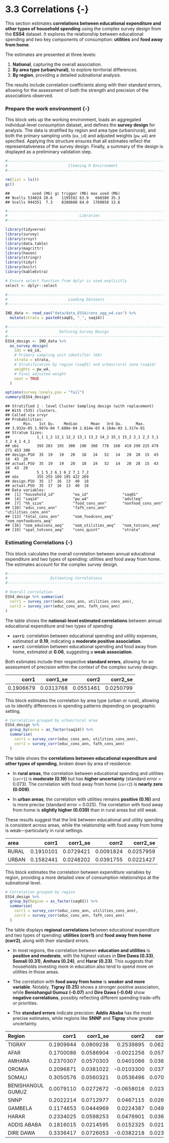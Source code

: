 

# 3.3 Correlations {-}

This section estimates **correlations between educational expenditure and other types of household spending** using the complex survey design from the **ESS4** dataset. It explores the relationship between educational spending and two key components of consumption: **utilities** and **food away from home**.

The estimates are presented at three levels:  
1. **National**, capturing the overall association.  
2. **By area type (urban/rural)**, to explore territorial differences.  
3. **By region**, providing a detailed subnational analysis.

The results include correlation coefficients along with their standard errors, allowing for the assessment of both the strength and precision of the associations observed.


### Prepare the work environment {-}

This block sets up the working environment, loads an aggregated individual-level consumption dataset, and defines the **survey design** for analysis. The data is stratified by region and area type (urban/rural), and both the primary sampling units (`ea_id`) and adjusted weights (`pw_w4`) are specified. Applying this structure ensures that all estimates reflect the representativeness of the survey design. Finally, a summary of the design is displayed as a preliminary validation step.


```r
#------------------------------------------------------------------------------#
#                           Cleaning R Environment                             #
#------------------------------------------------------------------------------#

rm(list = ls())
gc()
```

```
##          used (Mb) gc trigger (Mb) max used (Mb)
## Ncells 534024 28.6    1195592 63.9   660380 35.3
## Vcells 944351  7.3    8388608 64.0  1769850 13.6
```

```r
#------------------------------------------------------------------------------#
#                                Libraries                                     #
#------------------------------------------------------------------------------#

library(tidyverse)
library(survey)
library(srvyr)
library(data.table)
library(magrittr)
library(haven)
library(stringr)
library(tidyr)
library(knitr)
library(kableExtra)

# Ensure select function from dplyr is used explicitly
select <- dplyr::select

#------------------------------------------------------------------------------#
#                           Loading Datasets                                   #
#------------------------------------------------------------------------------#

IND_data <- read_sav("data/data_ESS4/cons_agg_w4.sav") %>%
  mutate(strata = paste0(saq01, "_", saq14))

#------------------------------------------------------------------------------#
#                       Defining Survey Design                                #
#------------------------------------------------------------------------------#
ESS4_design <- IND_data %>%
  as_survey_design(
    ids = ea_id,
    # Primary sampling unit identifier (EA)
    strata = strata,
    # Stratification by region (saq01) and urban/rural zone (saq14)
    weights = pw_w4,
    # Final adjusted weight
    nest = TRUE
  )

options(survey.lonely.psu = "fail")
summary(ESS4_design)
```

```
## Stratified 1 - level Cluster Sampling design (with replacement)
## With (535) clusters.
## Called via srvyr
## Probabilities:
##      Min.   1st Qu.    Median      Mean   3rd Qu.      Max. 
## 3.932e-05 1.997e-04 7.680e-04 2.814e-03 4.164e-03 1.317e-01 
## Stratum Sizes: 
##            1_1 1_2 12_1 12_2 13_1 13_2 14_2 15_1 15_2 2_1 2_2 3_1 3_2 4_1 4_2
## obs        393 283  195  300  190  360  778  160  419 299 225 479 271 453 300
## design.PSU  35  19   19   20   18   24   52   14   28  28  15  43  18  43  20
## actual.PSU  35  19   19   20   18   24   52   14   28  28  15  43  18  43  20
##            5_1 5_2 6_1 6_2 7_1 7_2
## obs        355 255 169 195 422 269
## design.PSU  35  17  16  13  40  18
## actual.PSU  35  17  16  13  40  18
## Data variables:
##  [1] "household_id"        "ea_id"               "saq01"              
##  [4] "saq14"               "pw_w4"               "adulteq"            
##  [7] "hh_size"             "food_cons_ann"       "nonfood_cons_ann"   
## [10] "educ_cons_ann"       "fafh_cons_ann"       "utilities_cons_ann" 
## [13] "total_cons_ann"      "nom_foodcons_aeq"    "nom_nonfoodcons_aeq"
## [16] "nom_educcons_aeq"    "nom_utilities_aeq"   "nom_totcons_aeq"    
## [19] "spat_totcons_aeq"    "cons_quint"          "strata"
```

###  Estimating Correlations  {-}

This block calculates the overall correlation between annual educational expenditure and two types of spending: utilities and food away from home. The estimates account for the complex survey design.


```r
#------------------------------------------------------------------------------#
#                   Estimating Correlations                                    #
#------------------------------------------------------------------------------#

# Overall correlation
ESS4_design %>% summarise(
  corr1 = survey_corr(educ_cons_ann, utilities_cons_ann),
  corr2 = survey_corr(educ_cons_ann, fafh_cons_ann)
)
```
The table shows the **national-level estimated correlations** between annual educational expenditure and two types of spending:  

- **`corr1`**: correlation between educational spending and utility expenses, estimated at **0.19**, indicating a **moderate positive association**.  
- **`corr2`**: correlation between educational spending and food away from home, estimated at **0.06**, suggesting a **weak association**.  

Both estimates include their respective **standard errors**, allowing for an assessment of precision within the context of the complex survey design.


<table class="table" style="width: auto !important; margin-left: auto; margin-right: auto;">
 <thead>
  <tr>
   <th style="text-align:right;"> corr1 </th>
   <th style="text-align:right;"> corr1_se </th>
   <th style="text-align:right;"> corr2 </th>
   <th style="text-align:right;"> corr2_se </th>
  </tr>
 </thead>
<tbody>
  <tr>
   <td style="text-align:right;"> 0.1906679 </td>
   <td style="text-align:right;"> 0.0313768 </td>
   <td style="text-align:right;"> 0.0551461 </td>
   <td style="text-align:right;"> 0.0250799 </td>
  </tr>
</tbody>
</table>

This block estimates the correlation by area type (urban or rural), allowing us to identify differences in spending patterns depending on geographic setting.


```r
# Correlation grouped by urban/rural area
ESS4_design %>%
  group_by(area = as_factor(saq14)) %>%
  summarise(
    corr1 = survey_corr(educ_cons_ann, utilities_cons_ann),
    corr2 = survey_corr(educ_cons_ann, fafh_cons_ann)
  ) 
```

The table shows the **correlations between educational expenditure and other types of spending**, broken down by area of residence:

- In **rural areas**, the correlation between educational spending and utilities (`corr1`) is **moderate (0.19)** but has **higher uncertainty** (standard error = 0.073). The correlation with food away from home (`corr2`) is **nearly zero (0.009)**.
  
- In **urban areas**, the correlation with utilities remains **positive (0.16)** and is more precise (standard error = 0.025). The correlation with food away from home is **slightly higher (0.039)** than in rural areas but still weak.

These results suggest that the link between educational and utility spending is consistent across areas, while the relationship with food away from home is weak—particularly in rural settings.


<table class="table" style="width: auto !important; margin-left: auto; margin-right: auto;">
 <thead>
  <tr>
   <th style="text-align:left;"> area </th>
   <th style="text-align:right;"> corr1 </th>
   <th style="text-align:right;"> corr1_se </th>
   <th style="text-align:right;"> corr2 </th>
   <th style="text-align:right;"> corr2_se </th>
  </tr>
 </thead>
<tbody>
  <tr>
   <td style="text-align:left;"> RURAL </td>
   <td style="text-align:right;"> 0.1910101 </td>
   <td style="text-align:right;"> 0.0729421 </td>
   <td style="text-align:right;"> 0.0091824 </td>
   <td style="text-align:right;"> 0.0257959 </td>
  </tr>
  <tr>
   <td style="text-align:left;"> URBAN </td>
   <td style="text-align:right;"> 0.1582441 </td>
   <td style="text-align:right;"> 0.0248202 </td>
   <td style="text-align:right;"> 0.0391755 </td>
   <td style="text-align:right;"> 0.0221427 </td>
  </tr>
</tbody>
</table>

This block estimates the correlation between expenditure variables by region, providing a more detailed view of consumption relationships at the subnational level.


```r
# Correlation grouped by region
ESS4_design %>% 
  group_by(Region = as_factor(saq01)) %>%
  summarise(
    corr1 = survey_corr(educ_cons_ann, utilities_cons_ann), 
    corr2 = survey_corr(educ_cons_ann, fafh_cons_ann)
  )
```

The table displays **regional correlations** between educational expenditure and two types of spending: **utilities (corr1)** and **food away from home (corr2)**, along with their standard errors.

- In most regions, the correlation between **education and utilities** is **positive and moderate**, with the highest values in **Dire Dawa (0.33)**, **Somali (0.31)**, **Amhara (0.24)**, and **Harar (0.23)**. This suggests that households investing more in education also tend to spend more on utilities in those areas.

- The correlation with **food away from home** is **weaker and more variable**. Notably, **Tigray (0.25)** shows a stronger positive association, while **Benishangul Gumuz (-0.07)** and **Dire Dawa (-0.04)** show **negative correlations**, possibly reflecting different spending trade-offs or priorities.

- The **standard errors** indicate precision: **Addis Ababa** has the most precise estimates, while regions like **SNNP** and **Tigray** show greater uncertainty.


<table class="table" style="width: auto !important; margin-left: auto; margin-right: auto;">
 <thead>
  <tr>
   <th style="text-align:left;"> Region </th>
   <th style="text-align:right;"> corr1 </th>
   <th style="text-align:right;"> corr1_se </th>
   <th style="text-align:right;"> corr2 </th>
   <th style="text-align:right;"> corr2_se </th>
  </tr>
 </thead>
<tbody>
  <tr>
   <td style="text-align:left;"> TIGRAY </td>
   <td style="text-align:right;"> 0.1909944 </td>
   <td style="text-align:right;"> 0.0809238 </td>
   <td style="text-align:right;"> 0.2539895 </td>
   <td style="text-align:right;"> 0.0621995 </td>
  </tr>
  <tr>
   <td style="text-align:left;"> AFAR </td>
   <td style="text-align:right;"> 0.1700086 </td>
   <td style="text-align:right;"> 0.0586904 </td>
   <td style="text-align:right;"> -0.0021256 </td>
   <td style="text-align:right;"> 0.0574260 </td>
  </tr>
  <tr>
   <td style="text-align:left;"> AMHARA </td>
   <td style="text-align:right;"> 0.2370307 </td>
   <td style="text-align:right;"> 0.0570303 </td>
   <td style="text-align:right;"> 0.0401066 </td>
   <td style="text-align:right;"> 0.0363661 </td>
  </tr>
  <tr>
   <td style="text-align:left;"> OROMIA </td>
   <td style="text-align:right;"> 0.2096871 </td>
   <td style="text-align:right;"> 0.0381022 </td>
   <td style="text-align:right;"> -0.0103300 </td>
   <td style="text-align:right;"> 0.0372057 </td>
  </tr>
  <tr>
   <td style="text-align:left;"> SOMALI </td>
   <td style="text-align:right;"> 0.3050576 </td>
   <td style="text-align:right;"> 0.0560321 </td>
   <td style="text-align:right;"> 0.0536496 </td>
   <td style="text-align:right;"> 0.0709755 </td>
  </tr>
  <tr>
   <td style="text-align:left;"> BENISHANGUL GUMUZ </td>
   <td style="text-align:right;"> 0.0079110 </td>
   <td style="text-align:right;"> 0.0272672 </td>
   <td style="text-align:right;"> -0.0658016 </td>
   <td style="text-align:right;"> 0.0232147 </td>
  </tr>
  <tr>
   <td style="text-align:left;"> SNNP </td>
   <td style="text-align:right;"> 0.2022214 </td>
   <td style="text-align:right;"> 0.0712977 </td>
   <td style="text-align:right;"> 0.0467115 </td>
   <td style="text-align:right;"> 0.0269180 </td>
  </tr>
  <tr>
   <td style="text-align:left;"> GAMBELA </td>
   <td style="text-align:right;"> 0.1174653 </td>
   <td style="text-align:right;"> 0.0444969 </td>
   <td style="text-align:right;"> 0.0224387 </td>
   <td style="text-align:right;"> 0.0497909 </td>
  </tr>
  <tr>
   <td style="text-align:left;"> HARAR </td>
   <td style="text-align:right;"> 0.2334025 </td>
   <td style="text-align:right;"> 0.0598253 </td>
   <td style="text-align:right;"> 0.0476901 </td>
   <td style="text-align:right;"> 0.0362023 </td>
  </tr>
  <tr>
   <td style="text-align:left;"> ADDIS ABABA </td>
   <td style="text-align:right;"> 0.1816015 </td>
   <td style="text-align:right;"> 0.0214595 </td>
   <td style="text-align:right;"> 0.0152325 </td>
   <td style="text-align:right;"> 0.0212303 </td>
  </tr>
  <tr>
   <td style="text-align:left;"> DIRE DAWA </td>
   <td style="text-align:right;"> 0.3336417 </td>
   <td style="text-align:right;"> 0.0726053 </td>
   <td style="text-align:right;"> -0.0382218 </td>
   <td style="text-align:right;"> 0.0236171 </td>
  </tr>
</tbody>
</table>
